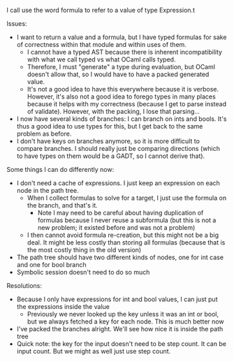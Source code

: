 
I call use the word formula to refer to a value of type Expression.t

Issues:
* I want to return a value and a formula, but I have typed formulas for sake of correctness within that module and within uses of them. 
  * I cannot have a typed AST because there is inherent incompatibility with what we call typed vs what OCaml calls typed.
  * Therefore, I must "generate" a type during evaluation, but OCaml doesn't allow that, so I would have to have a packed generated value.
  * It's not a good idea to have this everywhere because it is verbose. However, it's also not a good idea to forego types in many places because it helps with my correctness (because I get to parse instead of validate). However, with the packing, I lose that parsing...
* I now have several kinds of branches: I can branch on ints and bools. It's thus a good idea to use types for this, but I get back to the same problem as before.
* I don't have keys on branches anymore, so it is more difficult to compare branches. I should really just be comparing directions (which to have types on them would be a GADT, so I cannot derive that).

Some things I can do differently now:
* I don't need a cache of expressions. I just keep an expression on each node in the path tree.
  * When I collect formulas to solve for a target, I just use the formula on the branch, and that's it.
    * Note I may need to be careful about having duplication of formulas because I never reuse a subformula (but this is not a new problem; it existed before and was not a problem)
  * I then cannot avoid formula re-creation, but this might not be a big deal. It might be less costly than storing all formulas (because that is the most costly thing in the old version)
* The path tree should have two different kinds of nodes, one for int case and one for bool branch
* Symbolic session doesn't need to do so much 




Resolutions:
* Because I only have expressions for int and bool values, I can just put the expressions inside the value
  * Previously we never looked up the key unless it was an int or bool, but we always fetched a key for each node. This is much better now
* I've packed the branches alright. We'll see how nice it is inside the path tree
* Quick note: the key for the input doesn't need to be step count. It can be input count. But we might as well just use step count.
